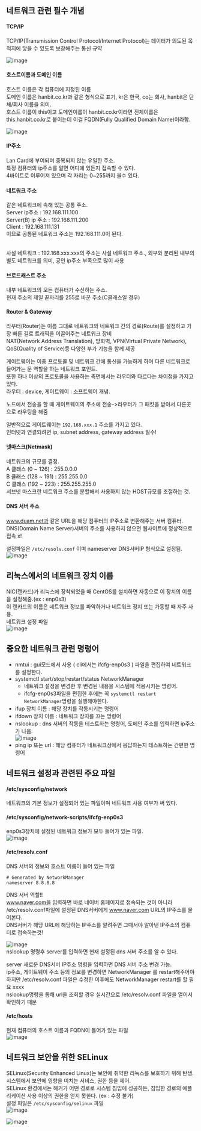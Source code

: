 ## 네트워크 관련 필수 개념
#### TCP/IP 
TCP/IP(Transmission Control Protocol/Internet Protocol)는 데이터가 의도된 목적지에 닿을 수 있도록 보장해주는 통신 규약  

![image](https://user-images.githubusercontent.com/67637716/188315208-3e5d2d85-4b75-4af3-bb45-2a15119e5883.png)  

#### 호스트이름과 도메인 이름
호스트 이름은 각 컴퓨터에 지정된 이름  
도메인 이름은 hanbit.co.kr과 같은 형식으로 표기, kr은 한국, co는 회사, hanbit은 단체/회사 이름을 의미.  
호스트 이름이 this이고 도메인이름이 hanbit.co.kr이라면 전체이름은 this.hanbit.co.kr로 붙이는데 이걸 FQDN(Fully Qualified Domain Name)이라함.  

![image](https://user-images.githubusercontent.com/67637716/188315386-7994006f-8457-4492-bd56-70d73fea704b.png)  

#### IP주소
Lan Card에 부여되며 중복되지 않는 유일한 주소.  
특정 컴퓨터의 ip주소를 알면 어디에 있든지 접속할 수 있다.  
4바이트로 이루어져 있으며 각 자리는 0~255까지 올수 있다.  

#### 네트워크 주소
같은 네트워크에 속해 있는 공통 주소.  
Server ip주소 : 192.168.111.100  
Server(B) ip 주소 : 192.168.111.200  
Client : 192.168.111.131  
이므로 공통된 네트워크 주소는 192.168.111.0이 된다.  

<br>
사설 네트워크 : 192.168.xxx.xxx의 주소는 사설 네트워크 주소.,  외부와 분리된 내부의 별도 네트워크를 의미, 공인 ip주소 부족으로 많이 사용  


#### 브로드캐스트 주소  
내부 네트워크의 모든 컴퓨터가 수신하는 주소.  
현재 주소의 제일 끝자리를 255로 바꾼 주소(C클래스일 경우)  

#### Router & Gateway
라우터(Router)는 이름 그대로 네트워크와 네트워크 간의 경로(Route)를 설정하고 가장 빠른 길로 트래픽을 이끌어주는 네트워크 장비  
NAT(Network Address Translation), 방화벽, VPN(Virtual Private Network), QoS(Quality of Service)등 다양한 부가 기능을 함께 제공  

게이트웨이는 이종 프로토콜 및 네트워크 간에 통신을 가능하게 하며 다른 네트워크로 들어가는 문 역할을 하는 네트워크 포인트.  
또한 하나 이상의 프로토콜을 사용하는 측면에서는 라우터와 다르다는 차이점을 가지고 있다.  
라우터 : device, 게이트웨이 : 소프트웨어 개념.  


노드에서 전송을 할 때 게이트웨이의 주소에 전송->라우터가 그 패킷을 받아서 다른곳으로 라우팅을 해줌  

일반적으로 게이트웨이는 `192.168.xxx.1` 주소를 가지고 있다.  
인터넷과 연결되려면 ip, subnet address, gateway address 필수!  

#### 넷마스크(Netmask)
네트워크의 규모를 결정.  
A 클래스 (0 ~ 126) : 255.0.0.0  
B 클래스 (128 ~ 191) : 255.255.0.0  
C 클래스 (192 ~ 223) : 255.255.255.0  
서브넷 마스크란 네트워크 주소를 분할해서 사용하지 않는 HOST규모를 조절하는 것.  

#### DNS 서버 주소
www.duam.net과 같은 URL을 해당 컴퓨터의 IP주소로 변환해주는 서버 컴퓨터.  
DNS(Domain Name Server)서버의 주소를 사용하지 않으면 웹사이트에 정상적으로 접속 x!  

설정파일은 `/etc/resolv.conf` 이며 nameserver DNS서버IP 형식으로 설정됨.  
![image](https://user-images.githubusercontent.com/67637716/188316750-77ef8b11-3f04-435b-87d5-f9c5c5626bff.png)  


## 리눅스에서의 네트워크 장치 이름
NIC(랜카드)가 리눅스에 장착되었을 때 CentOS를 설치하면 자동으로 이 장치의 이름을 설정해줌.(ex : enp0s3)  
이 랜카드의 이름은 네트워크 정보를 파악하거나 네트워크 정지 또는 가동할 때 자주 사용.  
네트워크 설정 파일  
![image](https://user-images.githubusercontent.com/67637716/188316927-b5d9805e-20e9-4222-8ebb-bf5a350854e1.png)  

## 중요한 네트워크 관련 명령어  
* nmtui : gui모드에서 사용 ( cli에서는 ifcfg-enp0s3 ) 파일을 편집하여 네트워크를 설정한다. 
* systemctl start/stop/restart/status NetworkManager
    *  네트워크 설정을 변경한 후 변경된 내용을 시스템에 적용시키는 명령어.
    *  ifcfg-enp0s3파일을 편집한 후에는 꼭 `systemctl restart NetworkManager`명령을 실행해야한다.  
* ifup 장치 이름 : 해당 장치를 작동시키는 명령어
* ifdown 장치 이름 : 네트워크 장치를 끄는 명령어
* nslookup : dns 서버의 작동을 테스트하는 명령어, 도메인 주소를 입력하면 ip주소가 나옴.  
![image](https://user-images.githubusercontent.com/67637716/188318575-0b8e143d-508d-4798-b740-ed86f694b51f.png)  
* ping ip 또는 url : 해당 컴퓨터가 네트워크상에서 응답하는지 테스트하는 간편한 명령어

## 네트워크 설정과 관련된 주요 파일
#### /etc/sysconfig/network
네트워크의 기본 정보가 설정되어 있는 파일이며 네트워크 사용 여부가 써 있다.  

#### /etc/sysconfig/network-scripts/ifcfg-enp0s3
enp0s3장치에 설정된 네트워크 정보가 모두 들어가 있는 파일.  
![image](https://user-images.githubusercontent.com/67637716/188318819-b89ad49d-bd2e-4087-8cd2-0bc2884f1689.png)  

####  /etc/resolv.conf
DNS 서버의 정보와 호스트 이름이 들어 있는 파일
``` 
# Generated by NetworkManager
nameserver 8.8.8.8
```  

DNS 서버 역할!!  
www.naver.com을 입력하면 바로 네이버 홈페이지로 접속되는 것이 아니라  
/etc/resolv.conf파일에 설정된 DNS서버에게 www.naver.com URL의 IP주소를 물어본다.  
DNS서버가 해당 URL에 해당하는 IP주소를 알려주면 그때서야 알아낸 IP주소의 컴퓨터로 접속하는것!  

![image](https://user-images.githubusercontent.com/67637716/188319100-ab83ecf6-c370-4ed6-966d-72409b42e490.png)  
nslookup 명령후 server를 입력하면 현재 설정된 dns 서버 주소를 알 수 있다.  

server 새로운 DNS서버 IP주소 명령을 입력하면 DNS 서버 주소 변경 가능.  
ip주소, 게이트웨이 주소 등의 정보를 변경하면 NetworkManager 를 restart해주어야 하지만 /etc/resolv.conf 파일은 수정한 이후에도 NetworkManager restart를 할 필요 xxxx  
nslookup명령을 통해 url을 조회할 경우 실시간으로 /etc/resolv.conf 파일을 열어서 확인하기 때문  


#### /etc/hosts
현재 컴퓨터의 호스트 이름과 FQDN이 들어가 있는 파일  
![image](https://user-images.githubusercontent.com/67637716/188318873-e314812d-85bf-40c8-be15-5a4a9959e5e3.png)  


## 네트워크 보안을 위한 SELinux
SELinux(Security Enhanced Linux)는 보안에 취약한 리눅스를 보호하기 위해 탄생.  
시스템에서 보안에 영향을 미치는 서비스, 권한 등을 제어.  
SELinux 환경에서는 해커가 어떤 경로로 시스템 침입에 성공하든, 침입한 경로의 애플리케이션 사용 이상의 권한을 얻지 못한다. (ex : 수정 불가)  
설정 파일은 `/etc/sysconfig/selinux` 파일  
![image](https://user-images.githubusercontent.com/67637716/188319316-2f51f3a2-e063-4390-9283-aa5455ae1aee.png)  

![image](https://user-images.githubusercontent.com/67637716/188319376-5f95a096-e8c1-4131-bb5f-803dab61e87f.png)  



















